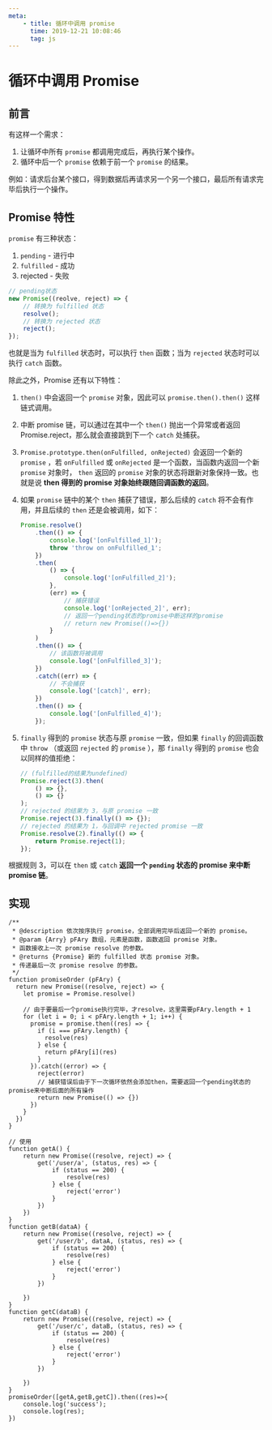 ```yaml
---
meta:
    - title: 循环中调用 promise
      time: 2019-12-21 10:08:46
      tag: js
---
```


# 循环中调用 Promise

## 前言

有这样一个需求：

1. 让循环中所有 `promise` 都调用完成后，再执行某个操作。
2. 循环中后一个 `promise` 依赖于前一个 `promise` 的结果。

例如：请求后台某个接口，得到数据后再请求另一个另一个接口，最后所有请求完毕后执行一个操作。

<!-- more -->

## Promise 特性

`promise` 有三种状态：

1. `pending` - 进行中
2. `fulfilled` - 成功
3. rejected - 失败

```js
// pending状态
new Promise((reolve, reject) => {
    // 转换为 fulfilled 状态
    resolve();
    // 转换为 rejected 状态
    reject();
});
```

也就是当为 `fulfilled` 状态时，可以执行 `then` 函数；当为 `rejected` 状态时可以执行 `catch` 函数。

除此之外，Promise 还有以下特性：

1. `then()` 中会返回一个 `promise` 对象，因此可以 `promise.then().then()` 这样链式调用。
2. 中断 promise 链，可以通过在其中一个 `then()` 抛出一个异常或者返回 Promise.reject，那么就会直接跳到下一个 `catch` 处捕获。
3. `Promise.prototype.then(onFulfilled, onRejected)` 会返回一个新的 `promise` ，若 `onFulfilled` 或 `onRejected` 是一个函数，当函数内返回一个新 `promise` 对象时， `then` 返回的 `promise` 对象的状态将跟新对象保持一致。也就是说 **then 得到的 promise 对象始终跟随回调函数的返回**。
4. 如果 `promise` 链中的某个 `then` 捕获了错误，那么后续的 `catch` 将不会有作用，并且后续的 `then` 还是会被调用，如下：

    ```js
    Promise.resolve()
        .then(() => {
            console.log('[onFulfilled_1]');
            throw 'throw on onFulfilled_1';
        })
        .then(
            () => {
                console.log('[onFulfilled_2]');
            },
            (err) => {
                // 捕获错误
                console.log('[onRejected_2]', err);
                // 返回一个pending状态的promise中断这样的promise
                // return new Promise(()=>{})
            }
        )
        .then(() => {
            // 该函数将被调用
            console.log('[onFulfilled_3]');
        })
        .catch((err) => {
            // 不会捕获
            console.log('[catch]', err);
        })
        .then(() => {
            console.log('[onFulfilled_4]');
        });
    ```

5. `finally` 得到的 `promise` 状态与原 `promise` 一致，但如果 `finally` 的回调函数中 `throw` （或返回 `rejected` 的 `promise` ），那 `finally` 得到的 `promise` 也会以同样的值拒绝：

    ```js
    // (fulfilled的结果为undefined)
    Promise.reject(3).then(
        () => {},
        () => {}
    );
    // rejected 的结果为 3，与原 promise 一致
    Promise.reject(3).finally(() => {});
    // rejected 的结果为 1，与回调中 rejected promise 一致
    Promise.resolve(2).finally(() => {
        return Promise.reject(1);
    });
    ```

根据规则 3，可以在 `then` 或 `catch` **返回一个 `pending` 状态的 promise 来中断 promise 链**。

## 实现

```Js
/**
 * @description 依次按序执行 promise，全部调用完毕后返回一个新的 promise。
 * @param {Arry} pFAry 数组，元素是函数，函数返回 promise 对象。
 * 函数接收上一次 promise resolve 的参数。
 * @returns {Promise} 新的 fulfilled 状态 promise 对象。
 * 传递最后一次 promise resolve 的参数。
 */
function promiseOrder (pFAry) {
  return new Promise((resolve, reject) => {
    let promise = Promise.resolve()

    // 由于要最后一个promise执行完毕，才resolve，这里需要pFAry.length + 1
    for (let i = 0; i < pFAry.length + 1; i++) {
      promise = promise.then((res) => {
        if (i === pFAry.length) {
          resolve(res)
        } else {
          return pFAry[i](res)
        }
      }).catch((error) => {
        reject(error)
        // 捕获错误后由于下一次循环依然会添加then，需要返回一个pending状态的promise来中断后面的所有操作
        return new Promise(() => {})
      })
    }
  })
}

// 使用
function getA() {
    return new Promise((resolve, reject) => {
        get('/user/a', (status, res) => {
            if (status == 200) {
                resolve(res)
            } else {
                reject('error')
            }
        })
    })
}
function getB(dataA) {
    return new Promise((resolve, reject) => {
        get('/user/b', dataA, (status, res) => {
            if (status == 200) {
                resolve(res)
            } else {
                reject('error')
            }
        })

    })
}
function getC(dataB) {
    return new Promise((resolve, reject) => {
        get('/user/c', dataB, (status, res) => {
            if (status == 200) {
                resolve(res)
            } else {
                reject('error')
            }
        })

    })
}
promiseOrder([getA,getB,getC]).then((res)=>{
    console.log('success');
    console.log(res);
})
```
